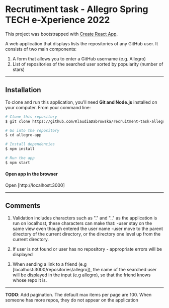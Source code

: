 # Recrutiment task - Allegro Spring TECH e-Xperience 2022

This project was bootstrapped with [Create React App](https://github.com/facebook/create-react-app).

A web application that displays lists the repositories of any GitHub user.
It consists of two main components:

1. A form that allows you to enter a GitHub username (e.g. Allegro)
2. List of repositories of the searched user sorted by popularity (number of
   stars)

---

## Installation

To clone and run this application, you'll need **Git and Node.js** installed on your computer. From your command line:

```sh
# Clone this repository
$ git clone https://github.com/KlaudiaDabrowska/recruitment-task-allegro

# Go into the repository
$ cd allegro-app

# Install dependencies
$ npm install

# Run the app
$ npm start

```

#### Open app in the browser

Open [http://localhost:3000]

---

## Comments
1. Validation includes characters such as "." and ".." as the application is run on localhost, these characters can make that:
   -user stay on the same view even though entered the user name
   -user move to the parent directory of the current directory, or the directory one level up from the current directory.

2. If user is not found or user has no repository - appropriate errors will be displayed

3. When sending a link to a friend (e.g [localhost:3000/repositories/allegro]), the name of the searched user will be displayed in the input (e.g allegro), so that the friend knows whose repo it is.

---

**TODO**: Add pagination. The default max items per page are 100. When someone has more repos, they do not appear on the application
